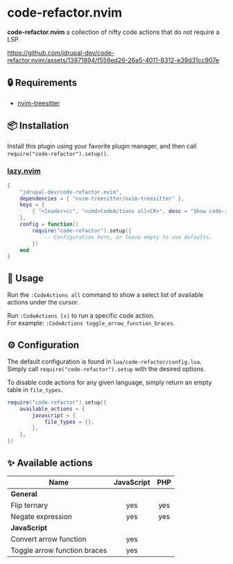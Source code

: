# code-refactor.nvim

**code-refactor.nvim** a collection of nifty code actions that do not require a LSP.

https://github.com/jdrupal-dev/code-refactor.nvim/assets/13871894/f559ed26-26a5-4011-8312-e39d31cc907e

## :lock: Requirements

- [nvim-treesitter](https://github.com/nvim-treesitter/nvim-treesitter)

## :package: Installation

Install this plugin using your favorite plugin manager, and then call
`require("code-refactor").setup()`.

### [lazy.nvim](https://github.com/folke/lazy.nvim)

```lua
{
    "jdrupal-dev/code-refactor.nvim",
    dependencies = { "nvim-treesitter/nvim-treesitter" },
    keys = {
        { "<leader>cc", "<cmd>CodeActions all<CR>", desc = "Show code-refactor.nvim (not LSP code actions)" },
    },
    config = function()
        require("code-refactor").setup({
            -- Configuration here, or leave empty to use defaults.
        })
    end
}
```

## :rocket: Usage

Run the `:CodeActions all` command to show a select list of available actions under the cursor.

Run `:CodeActions [x]` to run a specific code action.\
For example: `:CodeActions toggle_arrow_function_braces`.

## :gear: Configuration

The default configuration is found in `lua/code-refactor/config.lua`.\
Simply call `require("code-refactor").setup` with the desired options.

To disable code actions for any given language, simply return an empty table in `file_types`.
```lua
require("code-refactor").setup({
    available_actions = {
        javascript = {
            file_types = {},
        },
    },
})
```

## :sparkles: Available actions 

|                         Name | JavaScript |    PHP     |
|------------------------------|:----------:|:----------:|
|                  **General** |            |            |
|                 Flip ternary |    yes     |    yes     |
|            Negate expression |    yes     |    yes     |
|               **JavaScript** |            |            |
|       Convert arrow function |    yes     |            |
| Toggle arrow function braces |    yes     |            |
